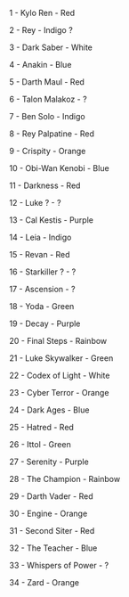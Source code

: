 1 - Kylo Ren - Red

2 - Rey - Indigo ?

3 - Dark Saber - White

4 - Anakin - Blue

5 - Darth Maul - Red

6 - Talon Malakoz - ?

7 - Ben Solo - Indigo

8 - Rey Palpatine - Red

9 - Crispity - Orange

10 - Obi-Wan Kenobi - Blue

11 - Darkness - Red

12 - Luke ? - ?

13 - Cal Kestis - Purple

14 - Leia - Indigo

15 - Revan - Red

16 - Starkiller ? - ?

17 - Ascension - ?

18 - Yoda - Green

19 - Decay - Purple

20 - Final Steps - Rainbow

21 - Luke Skywalker - Green

22 - Codex of Light - White

23 - Cyber Terror - Orange

24 - Dark Ages - Blue

25 - Hatred - Red

26 - Ittol - Green

27 - Serenity - Purple

28 - The Champion - Rainbow

29 - Darth Vader - Red

30 - Engine - Orange

31 - Second Siter - Red

32 - The Teacher - Blue

33 - Whispers of Power - ?

34 - Zard - Orange
